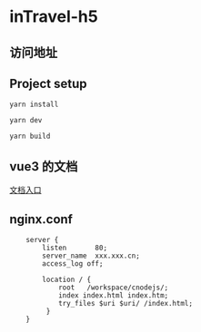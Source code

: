 # inTravel-h5

## 访问地址

## Project setup

```
yarn install

yarn dev

yarn build
```

## vue3 的文档

[文档入口](https://www.vue3js.cn/docs/zh/)

## nginx.conf

```
    server {
        listen       80;
        server_name  xxx.xxx.cn;
        access_log off;

        location / {
            root   /workspace/cnodejs/;
            index index.html index.htm;
		    try_files $uri $uri/ /index.html;
         }
    }

```
